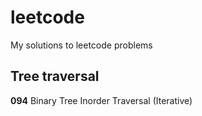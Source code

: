 # leetcode
My solutions to leetcode problems

## Tree traversal
**094** Binary Tree Inorder Traversal (Iterative)
